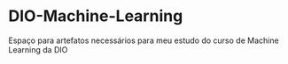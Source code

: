 # DIO-Machine-Learning
Espaço para artefatos necessários para meu estudo do curso de Machine Learning da DIO
